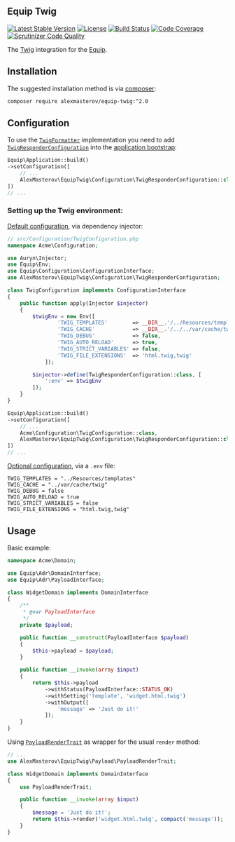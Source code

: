 ## Equip Twig

[![Latest Stable Version](https://poser.pugx.org/alexmasterov/equip-twig/v/stable)](https://packagist.org/packages/alexmasterov/equip-twig)
[![License](https://img.shields.io/packagist/l/alexmasterov/equip-twig.svg)](https://github.com/AlexMasterov/equip-twig/blob/2.0/LICENSE)
[![Build Status](https://travis-ci.org/AlexMasterov/equip-twig.svg)](https://travis-ci.org/AlexMasterov/equip-twig)
[![Code Coverage](https://scrutinizer-ci.com/g/AlexMasterov/equip-twig/badges/coverage.png?b=2.0)](https://scrutinizer-ci.com/g/AlexMasterov/equip-twig/?branch=2.0)
[![Scrutinizer Code Quality](https://scrutinizer-ci.com/g/AlexMasterov/equip-twig/badges/quality-score.png?b=2.0)](https://scrutinizer-ci.com/g/AlexMasterov/equip-twig/?branch=2.0)

The [Twig](http://twig.sensiolabs.org/) integration for the [Equip](http://equip.github.io/).

## Installation

The suggested installation method is via [composer](https://getcomposer.org/):

```sh
composer require alexmasterov/equip-twig:^2.0
```

## Configuration
To use the [`TwigFormatter`](https://github.com/AlexMasterov/equip-twig/blob/2.0/src/TwigFormatter.php) implementation you need to add [`TwigResponderConfiguration`](https://github.com/AlexMasterov/equip-twig/blob/2.0/src/Configuration/TwigResponderConfiguration.php) into the [application bootstrap](https://equipframework.readthedocs.org/en/latest/#bootstrap):
```php
Equip\Application::build()
->setConfiguration([
    // ...
    AlexMasterov\EquipTwig\Configuration\TwigResponderConfiguration::class
])
// ...
```
### Setting up the Twig environment:
[Default configuration](https://github.com/equip/framework/blob/master/docs/index.md#dependency-injection-container), via dependency injector:
```php
// src/Configuration/TwigConfiguration.php
namespace Acme\Configuration;

use Auryn\Injector;
use Equip\Env;
use Equip\Configuration\ConfigurationInterface;
use AlexMasterov\EquipTwig\Configuration\TwigResponderConfiguration;

class TwigConfiguration implements ConfigurationInterface
{
    public function apply(Injector $injector)
    {
        $twigEnv = new Env([
                'TWIG_TEMPLATES'        => __DIR__.'/../Resources/templates',
                'TWIG_CACHE'            => __DIR__.'/../../var/cache/twig',
                'TWIG_DEBUG'            => false,
                'TWIG_AUTO_RELOAD'      => true,
                'TWIG_STRICT_VARIABLES' => false,
                'TWIG_FILE_EXTENSIONS'  => 'html.twig,twig'
            ]);

        $injector->define(TwigResponderConfiguration::class, [
            ':env' => $twigEnv
        ]);
    }
}
```
```php
Equip\Application::build()
->setConfiguration([
    // ...
    Acme\Configuration\TwigConfiguration::class,
    AlexMasterov\EquipTwig\Configuration\TwigResponderConfiguration::class
])
// ...
```
[Optional configuration](https://github.com/equip/framework/blob/master/docs/index.md#setting-the-env-file), via a `.env` file:
```shell
TWIG_TEMPLATES = "../Resources/templates"
TWIG_CACHE = "../var/cache/twig"
TWIG_DEBUG = false
TWIG_AUTO_RELOAD = true
TWIG_STRICT_VARIABLES = false
TWIG_FILE_EXTENSIONS = "html.twig,twig"

```
## Usage
Basic example:
```php
namespace Acme\Domain;

use Equip\Adr\DomainInterface;
use Equip\Adr\PayloadInterface;

class WidgetDomain implements DomainInterface
{
    /**
     * @var PayloadInterface
     */
    private $payload;

    public function __construct(PayloadInterface $payload)
    {
        $this->payload = $payload;
    }

    public function __invoke(array $input)
    {
        return $this->payload
            ->withStatus(PayloadInterface::STATUS_OK)
            ->withSetting('template', 'widget.html.twig')
            ->withOutput([
                'message' => 'Just do it!'
            ]);
    }
}
```

Using [`PayloadRenderTrait`](https://github.com/AlexMasterov/equip-twig/blob/2.0/src/Payload/PayloadRenderTrait.php) as wrapper for the usual `render` method:
```php
// ...
use AlexMasterov\EquipTwig\Payload\PayloadRenderTrait;

class WidgetDomain implements DomainInterface
{
    use PayloadRenderTrait;

    public function __invoke(array $input)
    {
        $message = 'Just do it!';
        return $this->render('widget.html.twig', compact('message'));
    }
}
```
